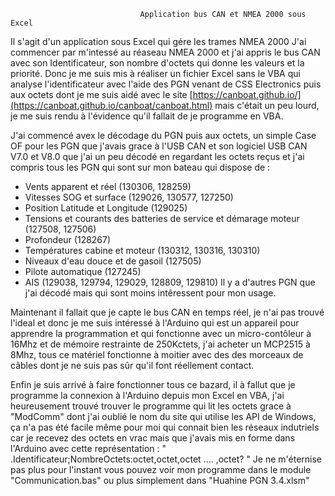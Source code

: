                                  Application bus CAN et NMEA 2000 sous Excel
 
Il s'agit d'un application sous Excel qui gére les trames NMEA 2000
J'ai commencer par m'intessé au réaseau NMEA 2000 et j'ai appris le bus CAN avec son Identificateur, son nombre d'octets qui donne les valeurs et la priorité.
 Donc je me suis mis à réaliser un fichier Excel sans le VBA qui analyse l'identificateur avec l'aide des PGN venant de CSS Electronics puis aux octets dont je me suis aidé avec le site [https://canboat.github.io/](https://canboat.github.io/canboat/canboat.html) mais c'était un peu lourd, je me suis rendu à l'évidence qu'il fallait de je programme en VBA.
 
 J'ai commencé avex le décodage du PGN puis aux octets, un simple Case OF pour les PGN que j'avais grace à l'USB CAN et son logiciel USB CAN V7.0 et V8.0 que j'ai un peu décodé en regardant les octets reçus et j'ai compris tous les PGN qui sont sur mon bateau qui dispose de :
 - Vents apparent et réel (130306, 128259)
 - Vitesses SOG et surface (129026, 130577, 127250)
 - Position Latitude et Longitude (129025)
 - Tensions et courants des batteries de service et démarage moteur (127508, 127506)
 - Profondeur (128267)
 - Températures cabine et moteur (130312, 130316, 130310)
 - Niveaux d'eau douce et de gasoil (127505) 
 - Pilote automatique (127245)
 - AIS (129038, 129794, 129029, 128809, 129810)
Il y a d'autres PGN que j'ai décodé mais qui sont moins intêressent pour mon usage.

Maintenant il fallait que je capte le bus CAN en temps réel, je n'ai pas trouvé l'ideal et donc je me suis intéressé à l'Arduino qui est un appareil pour apprendre la programmation et qui fonctionne avec un micro-contôleur à 16Mhz et de mémoire restrainte de 250Kctets, j'ai acheter un MCP2515 à 8Mhz, tous ce matériel fonctionne à moitier avec des des morceaux de câbles dont je ne suis pas sûr qu'il font réellement contact.

Enfin je suis arrivé à faire fonctionner tous ce bazard, il à fallut que je programme la connexion à l'Arduino depuis mon Excel en VBA, j'ai heureusement trouvé trouver le programme qui lit les octets grace à "ModComm" dont j'ai oublié le nom du site qui utilise les API de Windows, ça n'a pas été facile même pour moi qui connait bien les réseaux indutriels car je recevez des octets en vrac mais que j'avais mis en forme dans l'Arduino avec cette représentation :
" .Identificateur;NombreOctets:octet,octet,octet  .... ,octet? "
Je ne m'éternise pas plus pour l'instant vous pouvez voir mon programme dans le module "Communication.bas" ou plus simplement dans "Huahine PGN 3.4.xlsm"
